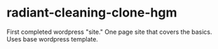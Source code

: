 # radiant-cleaning-clone-hgm
First completed wordpress "site." One page site that covers the basics. Uses base wordpress template. 
